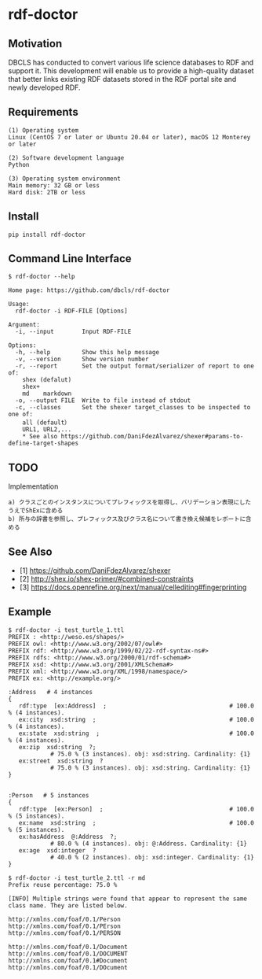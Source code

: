 # rdf-doctor

## Motivation

DBCLS has conducted to convert various life science databases to RDF and support it. This development will enable us to provide a high-quality dataset that better links existing RDF datasets stored in the RDF portal site and newly developed RDF.

## Requirements
```
(1) Operating system
Linux (CentOS 7 or later or Ubuntu 20.04 or later), macOS 12 Monterey or later

(2) Software development language
Python

(3) Operating system environment
Main memory: 32 GB or less
Hard disk: 2TB or less
```
## Install

```
pip install rdf-doctor
```


## Command Line Interface

```
$ rdf-doctor --help

Home page: https://github.com/dbcls/rdf-doctor

Usage:
  rdf-doctor -i RDF-FILE [Options]

Argument:
  -i, --input        Input RDF-FILE

Options:
  -h, --help         Show this help message
  -v, --version      Show version number
  -r, --report       Set the output format/serializer of report to one of:
    shex (defalut)
    shex+
    md    markdown
  -o, --output FILE  Write to file instead of stdout
  -c, --classes      Set the shexer target_classes to be inspected to one of:
    all (default）
    URL1, URL2,...
    * See also https://github.com/DaniFdezAlvarez/shexer#params-to-define-target-shapes
```

## TODO

Implementation

```
a) クラスごとのインスタンスについてプレフィックスを取得し、バリデーション表現にしたうえでShExに含める
b) 所与の辞書を参照し、プレフィックス及びクラス名について書き換え候補をレポートに含める
```


## See Also
- [1] https://github.com/DaniFdezAlvarez/shexer
- [2] http://shex.io/shex-primer/#combined-constraints
- [3] https://docs.openrefine.org/next/manual/cellediting#fingerprinting

## Example

```
$ rdf-doctor -i test_turtle_1.ttl
PREFIX : <http://weso.es/shapes/>
PREFIX owl: <http://www.w3.org/2002/07/owl#>
PREFIX rdf: <http://www.w3.org/1999/02/22-rdf-syntax-ns#>
PREFIX rdfs: <http://www.w3.org/2000/01/rdf-schema#>
PREFIX xsd: <http://www.w3.org/2001/XMLSchema#>
PREFIX xml: <http://www.w3.org/XML/1998/namespace/>
PREFIX ex: <http://example.org/>

:Address   # 4 instances
{
   rdf:type  [ex:Address]  ;                                   # 100.0 % (4 instances).
   ex:city  xsd:string  ;                                      # 100.0 % (4 instances).
   ex:state  xsd:string  ;                                     # 100.0 % (4 instances).
   ex:zip  xsd:string  ?;
            # 75.0 % (3 instances). obj: xsd:string. Cardinality: {1}
   ex:street  xsd:string  ?
            # 75.0 % (3 instances). obj: xsd:string. Cardinality: {1}
}


:Person   # 5 instances
{
   rdf:type  [ex:Person]  ;                                    # 100.0 % (5 instances).
   ex:name  xsd:string  ;                                      # 100.0 % (5 instances).
   ex:hasAddress  @:Address  ?;
            # 80.0 % (4 instances). obj: @:Address. Cardinality: {1}
   ex:age  xsd:integer  ?
            # 40.0 % (2 instances). obj: xsd:integer. Cardinality: {1}
}
```

```
$ rdf-doctor -i test_turtle_2.ttl -r md
Prefix reuse percentage: 75.0 %

[INFO] Multiple strings were found that appear to represent the same class name. They are listed below.

http://xmlns.com/foaf/0.1/Person
http://xmlns.com/foaf/0.1/PErson
http://xmlns.com/foaf/0.1/PERSON

http://xmlns.com/foaf/0.1/Document
http://xmlns.com/foaf/0.1/DOCUMENT
http://xmlns.com/foaf/0.1#Document
http://xmlns.com/foaf/0.1/DOcument
```